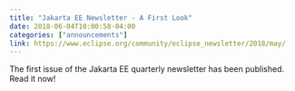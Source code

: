 ```yaml
---
title: "Jakarta EE Newsletter - A First Look"
date: 2018-06-04T10:00:58-04:00
categories: ["announcements"]
link: https://www.eclipse.org/community/eclipse_newsletter/2018/may/
---
```


The first issue of the Jakarta EE quarterly newsletter has been published. Read it now!